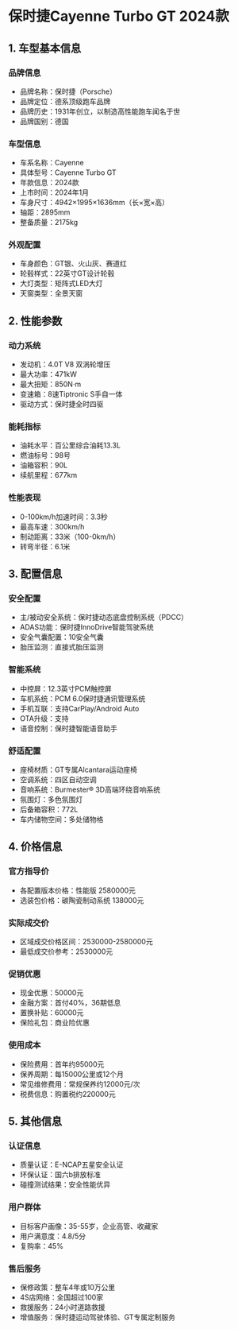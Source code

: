 # 保时捷Cayenne Turbo GT 2024款

## 1. 车型基本信息
### 品牌信息
- 品牌名称：保时捷（Porsche）
- 品牌定位：德系顶级跑车品牌
- 品牌历史：1931年创立，以制造高性能跑车闻名于世
- 品牌国别：德国

### 车型信息
- 车系名称：Cayenne
- 具体型号：Cayenne Turbo GT
- 年款信息：2024款
- 上市时间：2024年1月
- 车身尺寸：4942×1995×1636mm（长×宽×高）
- 轴距：2895mm
- 整备质量：2175kg

### 外观配置
- 车身颜色：GT银、火山灰、赛道红
- 轮毂样式：22英寸GT设计轮毂
- 大灯类型：矩阵式LED大灯
- 天窗类型：全景天窗

## 2. 性能参数
### 动力系统
- 发动机：4.0T V8 双涡轮增压
- 最大功率：471kW
- 最大扭矩：850N·m
- 变速箱：8速Tiptronic S手自一体
- 驱动方式：保时捷全时四驱

### 能耗指标
- 油耗水平：百公里综合油耗13.3L
- 燃油标号：98号
- 油箱容积：90L
- 续航里程：677km

### 性能表现
- 0-100km/h加速时间：3.3秒
- 最高车速：300km/h
- 制动距离：33米（100-0km/h）
- 转弯半径：6.1米

## 3. 配置信息
### 安全配置
- 主/被动安全系统：保时捷动态底盘控制系统（PDCC）
- ADAS功能：保时捷InnoDrive智能驾驶系统
- 安全气囊配置：10安全气囊
- 胎压监测：直接式胎压监测

### 智能系统
- 中控屏：12.3英寸PCM触控屏
- 车机系统：PCM 6.0保时捷通讯管理系统
- 手机互联：支持CarPlay/Android Auto
- OTA升级：支持
- 语音控制：保时捷智能语音助手

### 舒适配置
- 座椅材质：GT专属Alcantara运动座椅
- 空调系统：四区自动空调
- 音响系统：Burmester® 3D高端环绕音响系统
- 氛围灯：多色氛围灯
- 后备箱容积：772L
- 车内储物空间：多处储物格

## 4. 价格信息
### 官方指导价
- 各配置版本价格：性能版 2580000元
- 选装包价格：碳陶瓷制动系统 138000元

### 实际成交价
- 区域成交价格区间：2530000-2580000元
- 最低成交价参考：2530000元

### 促销优惠
- 现金优惠：50000元
- 金融方案：首付40%，36期低息
- 置换补贴：60000元
- 保险礼包：商业险优惠

### 使用成本
- 保险费用：首年约95000元
- 保养周期：每15000公里或12个月
- 常见维修费用：常规保养约12000元/次
- 税费信息：购置税约220000元

## 5. 其他信息
### 认证信息
- 质量认证：E-NCAP五星安全认证
- 环保认证：国六b排放标准
- 碰撞测试结果：安全性能优异

### 用户群体
- 目标客户画像：35-55岁，企业高管、收藏家
- 用户满意度：4.8/5分
- 复购率：45%

### 售后服务
- 保修政策：整车4年或10万公里
- 4S店网络：全国超过100家
- 救援服务：24小时道路救援
- 增值服务：保时捷运动驾驶体验、GT专属定制服务